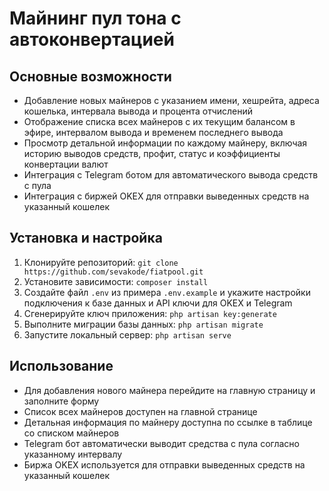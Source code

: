 # Майнинг пул тона с автоконвертацией


## Основные возможности

- Добавление новых майнеров с указанием имени, хешрейта, адреса кошелька, интервала вывода и процента отчислений
- Отображение списка всех майнеров с их текущим балансом в эфире, интервалом вывода и временем последнего вывода
- Просмотр детальной информации по каждому майнеру, включая историю выводов средств, профит, статус и коэффициенты конвертации валют
- Интеграция с Telegram ботом для автоматического вывода средств с пула
- Интеграция с биржей OKEX для отправки выведенных средств на указанный кошелек

## Установка и настройка

1. Клонируйте репозиторий: `git clone https://github.com/sevakode/fiatpool.git`
2. Установите зависимости: `composer install`
3. Создайте файл `.env` из примера `.env.example` и укажите настройки подключения к базе данных и API ключи для OKEX и Telegram
4. Сгенерируйте ключ приложения: `php artisan key:generate`
5. Выполните миграции базы данных: `php artisan migrate`
6. Запустите локальный сервер: `php artisan serve`

## Использование

- Для добавления нового майнера перейдите на главную страницу и заполните форму
- Список всех майнеров доступен на главной странице
- Детальная информация по майнеру доступна по ссылке в таблице со списком майнеров
- Telegram бот автоматически выводит средства с пула согласно указанному интервалу
- Биржа OKEX используется для отправки выведенных средств на указанный кошелек
